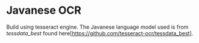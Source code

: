 # Javanese OCR  
Build using tesseract engine. The Javanese language model used is from *tessdata_best* found here[https://github.com/tesseract-ocr/tessdata_best].
